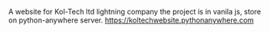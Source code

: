 
A website for Kol-Tech ltd lightning company
the project is in vanila js, store on python-anywhere server.
https://koltechwebsite.pythonanywhere.com
